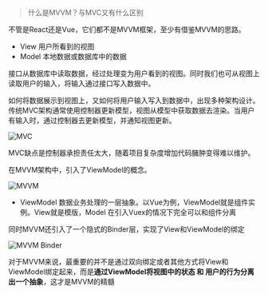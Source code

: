 > 什么是MVVM？与MVC又有什么区别

不管是React还是Vue，它们都不是MVVM框架，至少有借鉴MVVM的思路。

- View 用户所看到的视图
- Model 本地数据或数据库中的数据

接口从数据库中读取数据，经过处理变为用户看到的视图。同时我们也可从视图上读取用户的输入，将输入通过接口写入数据中。

如何将数据展示到视图上，又如何将用户输入写入到数据中，出现多种架构设计。传统MVC架构通常使用控制器更新模型，视图从模型中获取数据去渲染。当用户有输入时，通过控制器去更新模型，并通知视图更新。

![MVC](https://user-gold-cdn.xitu.io/2018/12/20/167cad938817eb7e?imageView2/0/w/1280/h/960/format/webp/ignore-error/1)

MVC缺点是控制器承担责任太大，随着项目复杂度增加代码臃肿变得难以维护。

在MVVM架构中，引入了ViewModel的概念。

![MVVM](https://user-gold-cdn.xitu.io/2018/12/21/167ced454926a458?imageView2/0/w/1280/h/960/format/webp/ignore-error/1)

- ViewModel 数据业务处理的一层抽象。以Vue为例，ViewModel就是组件实例。View就是模版，Model 在引入Vuex的情况下完全可以和组件分离

同时MVVM还引入了一个隐式的Binder层，实现了View和ViewModel的绑定

![MVVM Binder](https://user-gold-cdn.xitu.io/2018/12/21/167cf01bd8430243?imageView2/0/w/1280/h/960/format/webp/ignore-error/1)

对于MVVM来说，最重要的并不是通过双向绑定或者其他方式将View和ViewModel绑定起来，而是**通过ViewModel将视图中的状态 和 用户的行为分离出一个抽象**，这才是MVVM的精髓